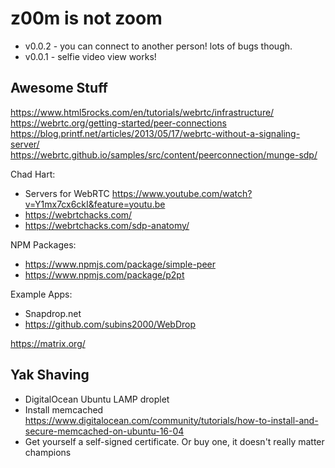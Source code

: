 # z00m is not zoom

* v0.0.2 - you can connect to another person! lots of bugs though.
* v0.0.1 - selfie video view works!

## Awesome Stuff

https://www.html5rocks.com/en/tutorials/webrtc/infrastructure/
https://webrtc.org/getting-started/peer-connections
https://blog.printf.net/articles/2013/05/17/webrtc-without-a-signaling-server/
https://webrtc.github.io/samples/src/content/peerconnection/munge-sdp/


Chad Hart:
* Servers for WebRTC https://www.youtube.com/watch?v=Y1mx7cx6ckI&feature=youtu.be
* https://webrtchacks.com/
* https://webrtchacks.com/sdp-anatomy/

NPM Packages:
* https://www.npmjs.com/package/simple-peer
* https://www.npmjs.com/package/p2pt

Example Apps:
* Snapdrop.net
* https://github.com/subins2000/WebDrop

https://matrix.org/

## Yak Shaving

* DigitalOcean Ubuntu LAMP droplet
* Install memcached https://www.digitalocean.com/community/tutorials/how-to-install-and-secure-memcached-on-ubuntu-16-04
* Get yourself a self-signed certificate. Or buy one, it doesn't really matter champions



